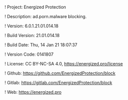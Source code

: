 ! Project: Energized Protection

! Description: ad.porn.malware blocking.

! Version: 6.0.1.21.01.014.18

! Build Version: 21.01.014.18

! Build Date: Thu, 14 Jan 21 18:07:37

! Version Code: 0141807

! License: CC BY-NC-SA 4.0, https://energized.pro/license

! Github: https://github.com/EnergizedProtection/block

! Gitlab: https://gitlab.com/EnergizedProtection/block


! Web: https://energized.pro
